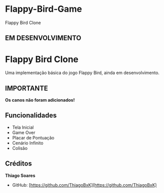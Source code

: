 # Flappy-Bird-Game
Flappy Bird Clone

## EM DESENVOLVIMENTO ##

# Flappy Bird Clone

Uma implementação básica do jogo Flappy Bird, ainda em desenvolvimento.

## IMPORTANTE ##
**Os canos não foram adicionados!**

## Funcionalidades ##
- Tela Inicial
- Game Over
- Placar de Pontuação
- Cenário Infinito
- Colisão

## Créditos ##
**Thiago Soares**
- GitHub: [https://github.com/ThiagoBxK](https://github.com/ThiagoBxK)

